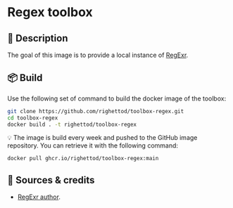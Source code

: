 # Regex toolbox

## 🎯 Description

The goal of this image is to provide a local instance of [RegExr](https://regexr.com/).

## 📦 Build

Use the following set of command to build the docker image of the toolbox:

```bash
git clone https://github.com/righettod/toolbox-regex.git
cd toolbox-regex
docker build . -t righettod/toolbox-regex
```

💡 The image is build every week and pushed to the GitHub image repository. You can retrieve it with the following command:

`docker pull ghcr.io/righettod/toolbox-regex:main`

## 🤝 Sources & credits

* [RegExr author](https://github.com/gskinner/regexr).
